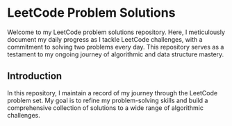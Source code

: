 # LeetCode Problem Solutions

Welcome to my LeetCode problem solutions repository. Here, I meticulously document my daily progress as I tackle LeetCode challenges, with a commitment to solving two problems every day. This repository serves as a testament to my ongoing journey of algorithmic and data structure mastery.

## Introduction

In this repository, I maintain a record of my journey through the LeetCode problem set. My goal is to refine my problem-solving skills and build a comprehensive collection of solutions to a wide range of algorithmic challenges.
